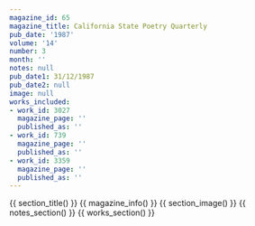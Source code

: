 ```yaml
---
magazine_id: 65
magazine_title: California State Poetry Quarterly
pub_date: '1987'
volume: '14'
number: 3
month: ''
notes: null
pub_date1: 31/12/1987
pub_date2: null
image: null
works_included:
- work_id: 3027
  magazine_page: ''
  published_as: ''
- work_id: 739
  magazine_page: ''
  published_as: ''
- work_id: 3359
  magazine_page: ''
  published_as: ''
---
```


{{ section_title() }}
{{ magazine_info() }}
{{ section_image() }}
{{ notes_section() }}
{{ works_section() }}
